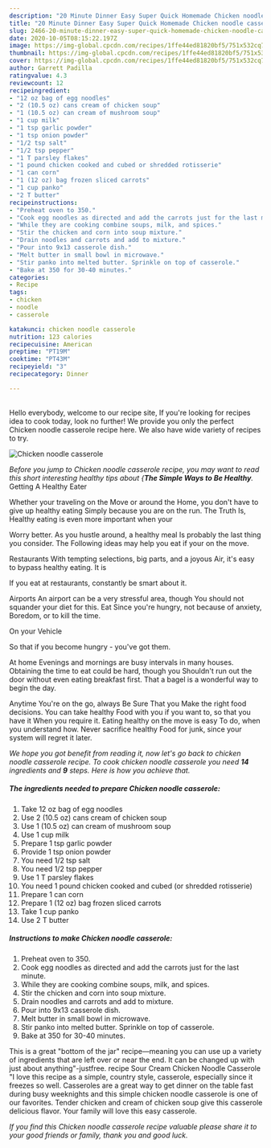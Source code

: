 ```yaml
---
description: "20 Minute Dinner Easy Super Quick Homemade Chicken noodle casserole"
title: "20 Minute Dinner Easy Super Quick Homemade Chicken noodle casserole"
slug: 2466-20-minute-dinner-easy-super-quick-homemade-chicken-noodle-casserole
date: 2020-10-05T08:15:22.197Z
image: https://img-global.cpcdn.com/recipes/1ffe44ed81820bf5/751x532cq70/chicken-noodle-casserole-recipe-main-photo.jpg
thumbnail: https://img-global.cpcdn.com/recipes/1ffe44ed81820bf5/751x532cq70/chicken-noodle-casserole-recipe-main-photo.jpg
cover: https://img-global.cpcdn.com/recipes/1ffe44ed81820bf5/751x532cq70/chicken-noodle-casserole-recipe-main-photo.jpg
author: Garrett Padilla
ratingvalue: 4.3
reviewcount: 12
recipeingredient:
- "12 oz bag of egg noodles"
- "2 (10.5 oz) cans cream of chicken soup"
- "1 (10.5 oz) can cream of mushroom soup"
- "1 cup milk"
- "1 tsp garlic powder"
- "1 tsp onion powder"
- "1/2 tsp salt"
- "1/2 tsp pepper"
- "1 T parsley flakes"
- "1 pound chicken cooked and cubed or shredded rotisserie"
- "1 can corn"
- "1 (12 oz) bag frozen sliced carrots"
- "1 cup panko"
- "2 T butter"
recipeinstructions:
- "Preheat oven to 350."
- "Cook egg noodles as directed and add the carrots just for the last minute."
- "While they are cooking combine soups, milk, and spices."
- "Stir the chicken and corn into soup mixture."
- "Drain noodles and carrots and add to mixture."
- "Pour into 9x13 casserole dish."
- "Melt butter in small bowl in microwave."
- "Stir panko into melted butter. Sprinkle on top of casserole."
- "Bake at 350 for 30-40 minutes."
categories:
- Recipe
tags:
- chicken
- noodle
- casserole

katakunci: chicken noodle casserole 
nutrition: 123 calories
recipecuisine: American
preptime: "PT19M"
cooktime: "PT43M"
recipeyield: "3"
recipecategory: Dinner

---
```

<br>
Hello everybody, welcome to our recipe site, If you're looking for recipes idea to cook today, look no further! We provide you only the perfect Chicken noodle casserole recipe here. We also have wide variety of recipes to try.
<br>


![Chicken noodle casserole](https://img-global.cpcdn.com/recipes/1ffe44ed81820bf5/751x532cq70/chicken-noodle-casserole-recipe-main-photo.jpg)

<i>Before you jump to Chicken noodle casserole recipe, you may want to read this short interesting healthy tips about {<strong>The Simple Ways to Be Healthy</strong>.</i>
Getting A Healthy Eater

Whether your traveling on the Move or around the
Home, you don't have to give up healthy eating
Simply because you are on the run. The Truth Is,
Healthy eating is even more important when your



Worry better. As you hustle around, a healthy meal
Is probably the last thing you consider. The
Following ideas may help you eat if your on the move.

Restaurants
With tempting selections, big parts, and a joyous 
Air, it's easy to bypass healthy eating. It is 


If you eat at restaurants, constantly be smart
about it.

Airports
An airport can be a very stressful area, though 
You should not squander your diet for this. Eat
Since you're hungry, not because of anxiety,
Boredom, or to kill the time.

On your Vehicle 

So that if you become hungry - you've got them.

At home
Evenings and mornings are busy intervals in many houses.
Obtaining the time to eat could be hard, though you
Shouldn't run out the door without even eating breakfast
first. 
That a bagel is a wonderful way to begin the day.

Anytime You're on the go, always Be Sure That you
Make the right food decisions. You can take healthy
Food with you if you want to, so that you have it
When you require it. Eating healthy on the move is easy
To do, when you understand how. Never sacrifice healthy
Food for junk, since your system will regret it later.


<i>We hope you got benefit from reading it, now let's go back to chicken noodle casserole recipe. To cook chicken noodle casserole you need <strong>14</strong> ingredients and <strong>9</strong> steps. Here is how you achieve that.
</i>

##### The ingredients needed to prepare Chicken noodle casserole:

1. Take 12 oz bag of egg noodles
1. Use 2 (10.5 oz) cans cream of chicken soup
1. Use 1 (10.5 oz) can cream of mushroom soup
1. Use 1 cup milk
1. Prepare 1 tsp garlic powder
1. Provide 1 tsp onion powder
1. You need 1/2 tsp salt
1. You need 1/2 tsp pepper
1. Use 1 T parsley flakes
1. You need 1 pound chicken cooked and cubed (or shredded rotisserie)
1. Prepare 1 can corn
1. Prepare 1 (12 oz) bag frozen sliced carrots
1. Take 1 cup panko
1. Use 2 T butter


##### Instructions to make Chicken noodle casserole:

1. Preheat oven to 350.
1. Cook egg noodles as directed and add the carrots just for the last minute.
1. While they are cooking combine soups, milk, and spices.
1. Stir the chicken and corn into soup mixture.
1. Drain noodles and carrots and add to mixture.
1. Pour into 9x13 casserole dish.
1. Melt butter in small bowl in microwave.
1. Stir panko into melted butter. Sprinkle on top of casserole.
1. Bake at 350 for 30-40 minutes.


This is a great &#34;bottom of the jar&#34; recipe—meaning you can use up a variety of ingredients that are left over or near the end. It can be changed up with just about anything&#34;-justfree. recipe Sour Cream Chicken Noodle Casserole &#34;I love this recipe as a simple, country style, casserole, especially since it freezes so well. Casseroles are a great way to get dinner on the table fast during busy weeknights and this simple chicken noodle casserole is one of our favorites. Tender chicken and cream of chicken soup give this casserole delicious flavor. Your family will love this easy casserole. 

<i>If you find this Chicken noodle casserole recipe valuable please share it to your good friends or family, thank you and good luck.</i>
